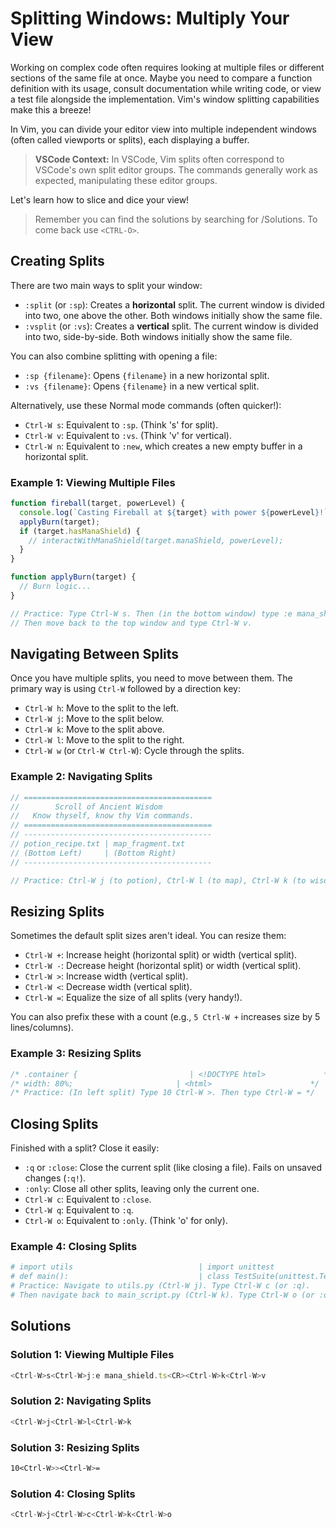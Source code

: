 # Splitting Windows: Multiply Your View

Working on complex code often requires looking at multiple files or different sections of the same file at once. Maybe you need to compare a function definition with its usage, consult documentation while writing code, or view a test file alongside the implementation. Vim's window splitting capabilities make this a breeze!

In Vim, you can divide your editor view into multiple independent windows (often called viewports or splits), each displaying a buffer.

> **VSCode Context:** In VSCode, Vim splits often correspond to VSCode's own split editor groups. The commands generally work as expected, manipulating these editor groups.

Let's learn how to slice and dice your view!

> Remember you can find the solutions by searching for /Solutions. To come back use `<CTRL-O>`.

## Creating Splits

There are two main ways to split your window:

- `:split` (or `:sp`): Creates a **horizontal** split. The current window is divided into two, one above the other. Both windows initially show the same file.
- `:vsplit` (or `:vs`): Creates a **vertical** split. The current window is divided into two, side-by-side. Both windows initially show the same file.

You can also combine splitting with opening a file:

- `:sp {filename}`: Opens `{filename}` in a new horizontal split.
- `:vs {filename}`: Opens `{filename}` in a new vertical split.

Alternatively, use these Normal mode commands (often quicker!):

- `Ctrl-W s`: Equivalent to `:sp`. (Think 's' for split).
- `Ctrl-W v`: Equivalent to `:vs`. (Think 'v' for vertical).
- `Ctrl-W n`: Equivalent to `:new`, which creates a new empty buffer in a horizontal split.

### Example 1: Viewing Multiple Files

```typescript
function fireball(target, powerLevel) {
  console.log(`Casting Fireball at ${target} with power ${powerLevel}!`);
  applyBurn(target);
  if (target.hasManaShield) {
    // interactWithManaShield(target.manaShield, powerLevel);
  }
}

function applyBurn(target) {
  // Burn logic...
}

// Practice: Type Ctrl-W s. Then (in the bottom window) type :e mana_shield.ts<Enter>.
// Then move back to the top window and type Ctrl-W v.
```

## Navigating Between Splits

Once you have multiple splits, you need to move between them. The primary way is using `Ctrl-W` followed by a direction key:

- `Ctrl-W h`: Move to the split to the left.
- `Ctrl-W j`: Move to the split below.
- `Ctrl-W k`: Move to the split above.
- `Ctrl-W l`: Move to the split to the right.
- `Ctrl-W w` (or `Ctrl-W Ctrl-W`): Cycle through the splits.

### Example 2: Navigating Splits

```javascript
// ==========================================
//        Scroll of Ancient Wisdom
//   Know thyself, know thy Vim commands.
// ==========================================
// ------------------------------------------
// potion_recipe.txt | map_fragment.txt
// (Bottom Left)     | (Bottom Right)
// ------------------------------------------

// Practice: Ctrl-W j (to potion), Ctrl-W l (to map), Ctrl-W k (to wisdom).
```

## Resizing Splits

Sometimes the default split sizes aren't ideal. You can resize them:

- `Ctrl-W +`: Increase height (horizontal split) or width (vertical split).
- `Ctrl-W -`: Decrease height (horizontal split) or width (vertical split).
- `Ctrl-W >`: Increase width (vertical split).
- `Ctrl-W <`: Decrease width (vertical split).
- `Ctrl-W =`: Equalize the size of all splits (very handy!).

You can also prefix these with a count (e.g., `5 Ctrl-W +` increases size by 5 lines/columns).

### Example 3: Resizing Splits

```css
/* .container {                         | <!DOCTYPE html>             */
/* width: 80%;                       | <html>                      */
/* Practice: (In left split) Type 10 Ctrl-W >. Then type Ctrl-W = */
```

## Closing Splits

Finished with a split? Close it easily:

- `:q` or `:close`: Close the current split (like closing a file). Fails on unsaved changes (`:q!`).
- `:only`: Close all other splits, leaving only the current one.
- `Ctrl-W c`: Equivalent to `:close`.
- `Ctrl-W q`: Equivalent to `:q`.
- `Ctrl-W o`: Equivalent to `:only`. (Think 'o' for only).

### Example 4: Closing Splits

```python
# import utils                            | import unittest
# def main():                             | class TestSuite(unittest.TestCase):
# Practice: Navigate to utils.py (Ctrl-W j). Type Ctrl-W c (or :q).
# Then navigate back to main_script.py (Ctrl-W k). Type Ctrl-W o (or :only).
```

## Solutions

### Solution 1: Viewing Multiple Files

```typescript
<Ctrl-W>s<Ctrl-W>j:e mana_shield.ts<CR><Ctrl-W>k<Ctrl-W>v
```

### Solution 2: Navigating Splits

```javascript
<Ctrl-W>j<Ctrl-W>l<Ctrl-W>k
```

### Solution 3: Resizing Splits

```css
10<Ctrl-W>><Ctrl-W>=
```

### Solution 4: Closing Splits

```python
<Ctrl-W>j<Ctrl-W>c<Ctrl-W>k<Ctrl-W>o
```
